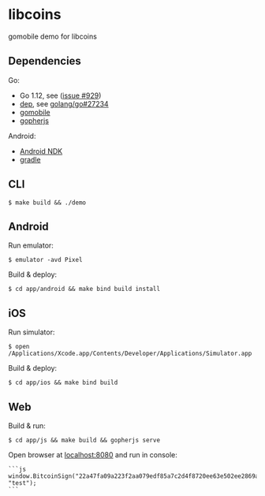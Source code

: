# libcoins

gomobile demo for libcoins


## Dependencies

Go:

* Go 1.12, see ([issue #929](https://github.com/gopherjs/gopherjs/issues/929))
* [dep](https://github.com/golang/dep), see [golang/go#27234](https://github.com/golang/go/issues/27234)
* [gomobile](https://github.com/golang/go/wiki/Mobile)
* [gopherjs](https://github.com/gopherjs/gopherjs)

Android:

* [Android NDK](https://developer.android.com/ndk)
* [gradle](https://gradle.org)

## CLI

    $ make build && ./demo

## Android

Run emulator:

    $ emulator -avd Pixel

Build & deploy:

    $ cd app/android && make bind build install

## iOS

Run simulator:

    $ open /Applications/Xcode.app/Contents/Developer/Applications/Simulator.app

Build & deploy:

    $ cd app/ios && make bind build

## Web

Build & run:

    $ cd app/js && make build && gopherjs serve

Open browser at [localhost:8080](http://localhost:8080) and run in console:

    ```js
    window.BitcoinSign("22a47fa09a223f2aa079edf85a7c2d4f8720ee63e502ee2869afab7de234b80c", "test");
    ```
